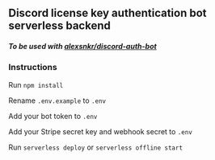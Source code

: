 ## Discord license key authentication bot serverless backend
##### To be used with [alexsnkr/discord-auth-bot](https://github.com/alexsnkr/discord-auth-bot)

### Instructions
Run `npm install`

Rename `.env.example` to `.env`

Add your bot token to `.env`

Add your Stripe secret key and webhook secret to `.env`

Run `serverless deploy` or `serverless offline start`

